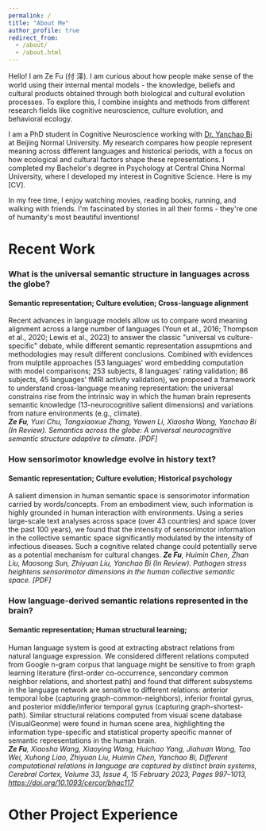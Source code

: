```yaml
---
permalink: /
title: "About Me"
author_profile: true
redirect_from: 
  - /about/
  - /about.html
---
```

Hello! I am Ze Fu (付 泽). I am curious about how people make sense of the world using their internal mental models - the knowledge, beliefs and cultural products obtained through both biological and cultural evolution processes. To explore this, I combine insights and methods from different research fields like cognitive neuroscience, culture evolution, and behavioral ecology. 

I am a PhD student in Cognitive Neuroscience working with [Dr. Yanchao Bi](https://bilab.bnu.edu.cn/people.html) at Beijing Normal University. My research compares how people represent meaning across different languages and historical periods, with a focus on how ecological and cultural factors shape these representations. I completed my Bachelor's degree in Psychology at Central China Normal University, where I developed my interest in Cognitive Science. Here is my [CV]. 

In my free time, I enjoy watching movies, reading books, running, and walking with friends. I'm fascinated by stories in all their forms - they're one of humanity's most beautiful inventions!

Recent Work
======
### What is the universal semantic structure in languages across the globe?
#### Semantic representation; Culture evolution; Cross-language alignment
Recent advances in language models allow us to compare word meaning alignment across a large number of languages (Youn et al., 2016; Thompson et al., 2020; Lewis et al., 2023) to answer the classic "universal vs culture-specific" debate, while different semantic representation assupmtions and methodologies may result different conclusions. Combined with evidences from mulptile approaches (53 languages' word embedding computation with model comparisons; 253 subjects, 8 languages' rating validation; 86 subjects, 45 languages' fMRI activity validation), we proposed a framework to understand cross-language meaning representation: the universal constrains rise from the intrinsic way in which the human brain represents semantic knowledge (13-neurocognitive salient dimensions) and variations from nature environments (e.g., climate).  
*__Ze Fu__, Yuxi Chu, Tangxiaoxue Zhang, Yawen Li, Xiaosha Wang, Yanchao Bi (In Review). Semantics across the globe: A universal neurocognitive semantic structure adaptive to climate. [PDF]*

### How sensorimotor knowledge evolve in history text?
#### Semantic representation; Culture evolution; Historical psychology
A salient dimension in human semantic space is sensorimotor information carried by words/concepts. From an embodiment view, such information is highly grounded in human interaction with environments. Using a series large-scale text analyses across space (over 43 countries) and space (over the past 100 years), we found that the intensity of sensorimotor information in the collective semantic space significantly modulated by the intensity of infectious diseases. Such a cognitive related change could potentially serve as a potential mechanism for cultural changes.
*__Ze Fu__, Huimin Chen, Zhan Liu, Maosong Sun, Zhiyuan Liu, Yanchao Bi (In Review). Pathogen stress heightens sensorimotor dimensions in the human collective semantic space. [PDF]* 

### How language-derived semantic relations represented in the brain?
#### Semantic representation; Human structural learning; 
Human language system is good at extracting abstract relations from natural language expression. We considered different relations computed from Google n-gram corpus that language might be sensitive to from graph learning literature (first-order co-occurrence, sencondary common neighbor relations, and shortest path) and found that different subsystems in the language network are sensitive to different relations: anterior temporal lobe (capturing graph-common-neighbors), inferior frontal gyrus, and posterior middle/inferior temporal gyrus (capturing graph-shortest-path). Similar structural relations computed from visual scene database (VisualGeonme) were found in human scene area, highlighting the information type-specific and statistical property specific manner of semantic representations in the human brain.  
*__Ze Fu__, Xiaosha Wang, Xiaoying Wang, Huichao Yang, Jiahuan Wang, Tao Wei, Xuhong Liao, Zhiyuan Liu, Huimin Chen, Yanchao Bi, Different computational relations in language are captured by distinct brain systems, Cerebral Cortex, Volume 33, Issue 4, 15 February 2023, Pages 997–1013, https://doi.org/10.1093/cercor/bhac117* 

Other Project Experience
======

